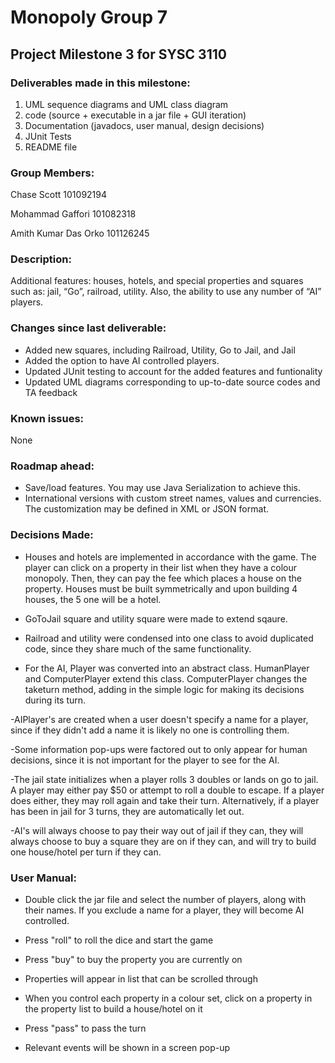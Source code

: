 # Monopoly Group 7

## Project Milestone 3 for SYSC 3110

### Deliverables made in this milestone:

1. UML sequence diagrams and UML class diagram
2. code (source + executable in  a jar file + GUI iteration)
3. Documentation (javadocs, user manual, design decisions)
4. JUnit Tests
5. README file

### Group Members:

Chase Scott 101092194

Mohammad Gaffori 101082318

Amith Kumar Das Orko 101126245

### Description:

Additional features: houses, hotels, and special properties and squares such as: jail, “Go”, railroad, utility. Also, the ability to use any number of “AI” players.

### Changes since last deliverable:

- Added new squares, including Railroad, Utility, Go to Jail, and Jail
- Added the option to have AI controlled players.
- Updated JUnit testing to account for the added features and funtionality
- Updated UML diagrams corresponding to up-to-date source codes and TA feedback

### Known issues:

None

### Roadmap ahead:

- Save/load features. You may use Java Serialization to 
achieve this. 
- International versions with custom street names, values and currencies. 
The customization may be defined in XML or JSON format.

### Decisions Made:

- Houses and hotels are implemented in accordance with the game. The player can click on a property in their list when they have a colour monopoly. Then, they can pay the fee which places a house on the property. Houses must be built symmetrically and upon building 4 houses, the 5 one will be a hotel.

- GoToJail square and utility square were made to extend sqaure.

- Railroad and utility were condensed into one class to avoid duplicated code, since they share much of the same functionality.

- For the AI, Player was converted into an abstract class. HumanPlayer and ComputerPlayer extend this class. ComputerPlayer changes the taketurn method, adding in the simple logic for making its decisions during its turn.

-AIPlayer's are created when a user doesn't specify a name for a player, since if they didn't add a name it is likely no one is controlling them.

-Some information pop-ups were factored out to only appear for human decisions, since it is not important for the player to see for the AI.

-The jail state initializes when a player rolls 3 doubles or lands on go to jail. A player may either pay $50 or attempt to roll a double to escape. If a player does either, they may roll again and take their turn. Alternatively, if a player has been in jail for 3 turns, they are automatically let out.

-AI's will always choose to pay their way out of jail if they can, they will always choose to buy a square they are on if they can, and will try to build one house/hotel per turn if they can.

### User Manual:

-  Double click the jar file and select the number of players, along with their names. If you exclude a name for a player, they will become AI controlled.

- Press "roll" to roll the dice and start the game

- Press "buy" to buy the property you are currently on

- Properties will appear in list that can be scrolled through

- When you control each property in a colour set, click on a property in the property list to build a house/hotel on it

- Press "pass" to pass the turn

- Relevant events will be shown in a screen pop-up

